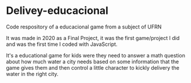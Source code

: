 # Delivey-educacional
Code respository of a educacional game from a subject of UFRN

It was made in 2020 as a Final Project, it was the first game/project I did and was the first time I coded with JavaScript.

It's a educational game for kids were they need to answer a math question about how much water a city needs based on some information that the game gives them and then
control a little character to kickly delivery the water in the right city.
